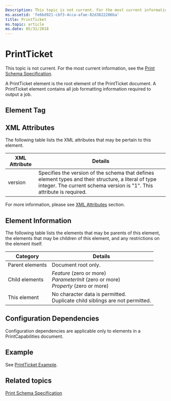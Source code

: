 ```yaml
---
Description: This topic is not current. For the most current information, see the Print Schema Specification.
ms.assetid: 'fe6bd921-cbf3-4cca-afae-82d3822206ba'
title: PrintTicket
ms.topic: article
ms.date: 05/31/2018
---
```


# PrintTicket

This topic is not current. For the most current information, see the [Print Schema Specification](https://go.microsoft.com/?linkid=7141496).

A PrintTicket element is the root element of the PrintTicket document. A PrintTicket element contains all job formatting information required to output a job.

## Element Tag

<PrintTicket>

## XML Attributes

The following table lists the XML attributes that may be pertain to this element.



| XML Attribute      | Details                                                                                                                                                                                   |
|--------------------|-------------------------------------------------------------------------------------------------------------------------------------------------------------------------------------------|
| version<br/> | Specifies the version of the schema that defines element types and their structure, a literal of type integer. The current schema version is "1". This attribute is required. <br/> |



 

For more information, please see [XML Attributes](xml-attributes.md) section.

## Element Information

The following table lists the elements that may be parents of this element, the elements that may be children of this element, and any restrictions on the element itself.



| Category                   | Details                                                                                                            |
|----------------------------|--------------------------------------------------------------------------------------------------------------------|
| Parent elements<br/> | Document root only.<br/>                                                                                     |
| Child elements<br/>  | *Feature* (zero or more)<br/> *ParameterInit* (zero or more)<br/> *Property* (zero or more)<br/> |
| This element<br/>    | No character data is permitted.<br/> Duplicate child siblings are not permitted.<br/>                  |



 

## Configuration Dependencies

Configuration dependencies are applicable only to elements in a PrintCapabilities document.

## Example

See [PrintTicket Example](printticket-example.md).

## Related topics

<dl> <dt>

[Print Schema Specification](https://go.microsoft.com/?linkid=7141496)
</dt> </dl>

 

 




